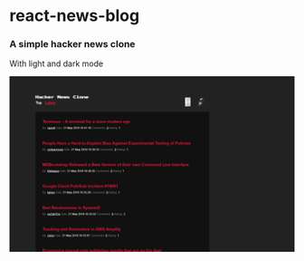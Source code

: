 # react-news-blog

### A simple hacker news clone

With light and dark mode 

![In Dark Mode](https://github.com/OcelotDive/react-news-blog/blob/master/images/Hn.PNG)


